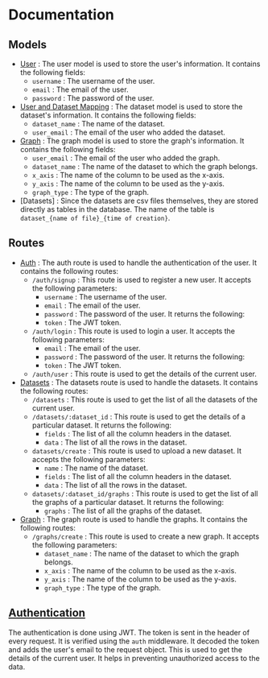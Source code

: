 # Documentation

## Models
- [User](./models/user.model.js) : The user model is used to store the user's information. It contains the following fields:
    - `username` : The username of the user.
    - `email` : The email of the user.
    - `password` : The password of the user.
- [User and Dataset Mapping](./models/user_dataset.model.js) : The dataset model is used to store the dataset's information. It contains the following fields:
    - `dataset_name` : The name of the dataset.
    - `user_email` : The email of the user who added the dataset.
- [Graph](./models/graph.model.js) : The graph model is used to store the graph's information. It contains the following fields:
    - `user_email` : The email of the user who added the graph.
    - `dataset_name` : The name of the dataset to which the graph belongs.
    - `x_axis` : The name of the column to be used as the x-axis.
    - `y_axis` : The name of the column to be used as the y-axis.
    - `graph_type` : The type of the graph.
- [Datasets] : Since the datasets are csv files themselves, they are stored directly as tables in the database. The name of the table is `dataset_{name of file}_{time of creation}`.

## Routes
- [Auth](./routes/auth.route.js) : The auth route is used to handle the authentication of the user. It contains the following routes:
    - `/auth/signup` : This route is used to register a new user. It accepts the following parameters:
        - `username` : The username of the user.
        - `email` : The email of the user.
        - `password` : The password of the user.
    It returns the following:
        - `token` : The JWT token.
    - `/auth/login` : This route is used to login a user. It accepts the following parameters:
        - `email` : The email of the user.
        - `password` : The password of the user.
    It returns the following:
        - `token` : The JWT token.
    - `/auth/user` : This route is used to get the details of the current user.
- [Datasets](./routes/dataset.route.js) : The datasets route is used to handle the datasets. It contains the following routes:
    - `/datasets` : This route is used to get the list of all the datasets of the current user.
    - `/datasets/:dataset_id` : This route is used to get the details of a particular dataset. It returns the following:
        - `fields` : The list of all the column headers in the dataset.
        - `data` : The list of all the rows in the dataset.
    - `datasets/create` : This route is used to upload a new dataset. It accepts the following parameters:
        - `name` : The name of the dataset.
        - `fields` : The list of all the column headers in the dataset.
        - `data` : The list of all the rows in the dataset.
    - `datasets/:dataset_id/graphs` : This route is used to get the list of all the graphs of a particular dataset. It returns the following:
        - `graphs` : The list of all the graphs of the dataset.
- [Graph](./routes/graph.route.js) : The graph route is used to handle the graphs. It contains the following routes:
    - `/graphs/create` : This route is used to create a new graph. It accepts the following parameters:
        - `dataset_name` : The name of the dataset to which the graph belongs.
        - `x_axis` : The name of the column to be used as the x-axis.
        - `y_axis` : The name of the column to be used as the y-axis.
        - `graph_type` : The type of the graph.

## [Authentication](./middleware/auth.js)
The authentication is done using JWT. The token is sent in the header of every request. It is verified using the `auth` middleware. It decoded the token and adds the user's email to the request object. This is used to get the details of the current user. It helps in preventing unauthorized access to the data.